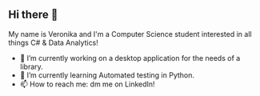 ## Hi there 👋

My name is Veronika and I'm a Computer Science student interested in all things С# & Data Analytics!

- 🔭 I’m currently working on a desktop application for the needs of a library.
- 🌱 I’m currently learning Automated testing in Python.
- 📫 How to reach me: dm me on LinkedIn!

<!--
**VeronikaZarubo/veronikazarubo** is a ✨ _special_ ✨ repository because its `README.md` (this file) appears on your GitHub profile.

Here are some ideas to get you started:

- 🔭 I’m currently working on ...
- 🌱 I’m currently learning ...
- 👯 I’m looking to collaborate on ...
- 🤔 I’m looking for help with ...
- 💬 Ask me about ...
- 📫 How to reach me: ...
- 😄 Pronouns: ...
- ⚡ Fun fact: ...
-->
